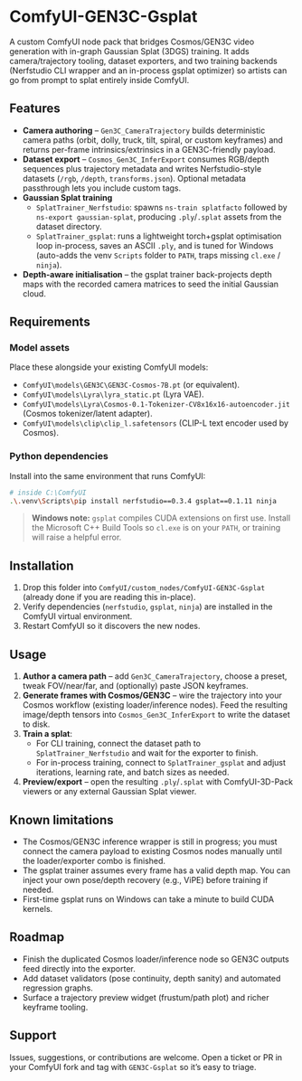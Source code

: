 # ComfyUI-GEN3C-Gsplat

A custom ComfyUI node pack that bridges Cosmos/GEN3C video generation with in-graph Gaussian Splat (3DGS) training. It adds camera/trajectory tooling, dataset exporters, and two training backends (Nerfstudio CLI wrapper and an in-process gsplat optimizer) so artists can go from prompt to splat entirely inside ComfyUI.

## Features
- **Camera authoring** – `Gen3C_CameraTrajectory` builds deterministic camera paths (orbit, dolly, truck, tilt, spiral, or custom keyframes) and returns per-frame intrinsics/extrinsics in a GEN3C-friendly payload.
- **Dataset export** – `Cosmos_Gen3C_InferExport` consumes RGB/depth sequences plus trajectory metadata and writes Nerfstudio-style datasets (`/rgb`, `/depth`, `transforms.json`). Optional metadata passthrough lets you include custom tags.
- **Gaussian Splat training**
  - `SplatTrainer_Nerfstudio`: spawns `ns-train splatfacto` followed by `ns-export gaussian-splat`, producing `.ply`/`.splat` assets from the dataset directory.
  - `SplatTrainer_gsplat`: runs a lightweight torch+gsplat optimisation loop in-process, saves an ASCII `.ply`, and is tuned for Windows (auto-adds the venv `Scripts` folder to `PATH`, traps missing `cl.exe` / `ninja`).
- **Depth-aware initialisation** – the gsplat trainer back-projects depth maps with the recorded camera matrices to seed the initial Gaussian cloud.

## Requirements
### Model assets
Place these alongside your existing ComfyUI models:
- `ComfyUI\models\GEN3C\GEN3C-Cosmos-7B.pt` (or equivalent).
- `ComfyUI\models\Lyra\lyra_static.pt` (Lyra VAE).
- `ComfyUI\models\Lyra\Cosmos-0.1-Tokenizer-CV8x16x16-autoencoder.jit` (Cosmos tokenizer/latent adapter).
- `ComfyUI\models\clip\clip_l.safetensors` (CLIP-L text encoder used by Cosmos).

### Python dependencies
Install into the same environment that runs ComfyUI:
```bash
# inside C:\ComfyUI
.\.venv\Scripts\pip install nerfstudio==0.3.4 gsplat==0.1.11 ninja
```
> **Windows note:** `gsplat` compiles CUDA extensions on first use. Install the Microsoft C++ Build Tools so `cl.exe` is on your `PATH`, or training will raise a helpful error.

## Installation
1. Drop this folder into `ComfyUI/custom_nodes/ComfyUI-GEN3C-Gsplat` (already done if you are reading this in-place).
2. Verify dependencies (`nerfstudio`, `gsplat`, `ninja`) are installed in the ComfyUI virtual environment.
3. Restart ComfyUI so it discovers the new nodes.

## Usage
1. **Author a camera path** – add `Gen3C_CameraTrajectory`, choose a preset, tweak FOV/near/far, and (optionally) paste JSON keyframes.
2. **Generate frames with Cosmos/GEN3C** – wire the trajectory into your Cosmos workflow (existing loader/inference nodes). Feed the resulting image/depth tensors into `Cosmos_Gen3C_InferExport` to write the dataset to disk.
3. **Train a splat**:
   - For CLI training, connect the dataset path to `SplatTrainer_Nerfstudio` and wait for the exporter to finish.
   - For in-process training, connect to `SplatTrainer_gsplat` and adjust iterations, learning rate, and batch sizes as needed.
4. **Preview/export** – open the resulting `.ply`/`.splat` with ComfyUI-3D-Pack viewers or any external Gaussian Splat viewer.

## Known limitations
- The Cosmos/GEN3C inference wrapper is still in progress; you must connect the camera payload to existing Cosmos nodes manually until the loader/exporter combo is finished.
- The gsplat trainer assumes every frame has a valid depth map. You can inject your own pose/depth recovery (e.g., ViPE) before training if needed.
- First-time gsplat runs on Windows can take a minute to build CUDA kernels.

## Roadmap
- Finish the duplicated Cosmos loader/inference node so GEN3C outputs feed directly into the exporter.
- Add dataset validators (pose continuity, depth sanity) and automated regression graphs.
- Surface a trajectory preview widget (frustum/path plot) and richer keyframe tooling.

## Support
Issues, suggestions, or contributions are welcome. Open a ticket or PR in your ComfyUI fork and tag with `GEN3C-Gsplat` so it’s easy to triage.
